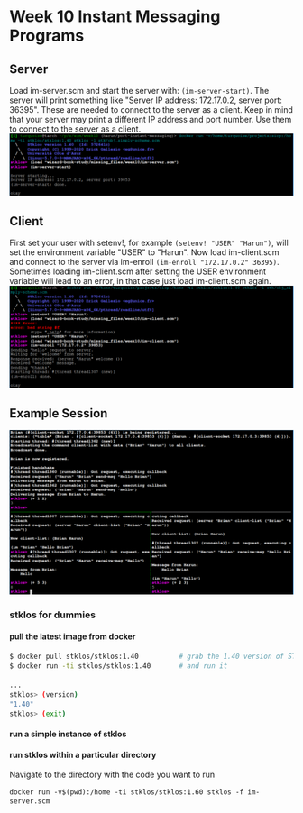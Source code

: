 # Week 10 Instant Messaging Programs

## Server
Load im-server.scm and start the server with: `(im-server-start)`.
The server will print something like "Server IP address: 172.17.0.2, server port: 36395".
These are needed to connect to the server as a client.
Keep in mind that your server may print a different IP address and port number.
Use them to connect to the server as a client.
![Server Setup](./server-setup.png)

## Client
First set your user with setenv!, for example `(setenv! "USER" "Harun")`,
will set the environment variable "USER" to "Harun".
Now load im-client.scm and connect to the server via im-enroll `(im-enroll "172.17.0.2" 36395)`.
Sometimes loading im-client.scm after setting the USER environment variable will lead to an error,
in that case just load im-client.scm again.
![Client Setup](./client-setup.png)

## Example Session
![Demo](./demo.png)


### stklos for dummies


#### pull the latest image from docker

``` bash
$ docker pull stklos/stklos:1.40          # grab the 1.40 version of STklos
$ docker run -ti stklos/stklos:1.40       # and run it

...
stklos> (version)
"1.40"
stklos> (exit)
```

#### run a simple instance of stklos


#### run stklos within a particular directory

Navigate to the directory with the code you want to run

```
docker run -v$(pwd):/home -ti stklos/stklos:1.60 stklos -f im-server.scm
```

